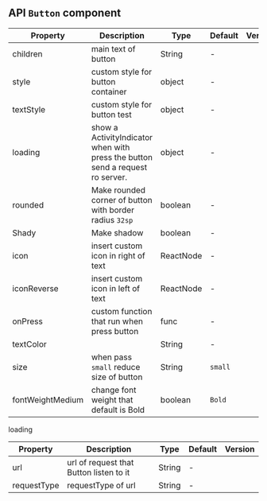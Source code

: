 ## API `Button` component


| Property | Description | Type | Default | Version |
| --- | --- | --- | --- | --- |
| children | main text of button | String | - |  |
| style | custom style for button container  | object | - |  |
| textStyle | custom style for button test | object | - |  |
| loading | show a ActivityIndicator when with press the button send a request ro server. | object | - |  |
| rounded | Make rounded corner of button with border radius `32sp` | boolean | - |  |
| Shady | Make shadow  | boolean | - |  |
| icon | insert custom icon in right of text | ReactNode | - |  |
| iconReverse | insert custom icon in left of text | ReactNode | - |  |
| onPress | custom function that run when press button  | func | - |  |  |
| textColor |  | String | - |  |
| size | when pass `small` reduce size of button | String | `small` |  |
| fontWeightMedium | change font weight that default is Bold   | boolean | `Bold` |  |

loading

| Property | Description | Type | Default | Version |
| --- | --- | --- | --- | --- |
| url | url of request that Button listen to it  | String | - |  |
| requestType | requestType of url  | String | - |  |

